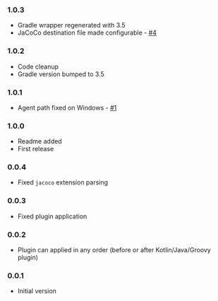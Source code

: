 ### 1.0.3
- Gradle wrapper regenerated with 3.5
- JaCoCo destination file made configurable - [#4](#4)

### 1.0.2
- Code cleanup
- Gradle version bumped to 3.5

### 1.0.1
- Agent path fixed on Windows - [#1](#1)

### 1.0.0
- Readme added
- First release

### 0.0.4
- Fixed `jacoco` extension parsing

### 0.0.3
- Fixed plugin application

### 0.0.2
- Plugin can applied in any order (before or after Kotlin/Java/Groovy plugin)

### 0.0.1
- Initial version